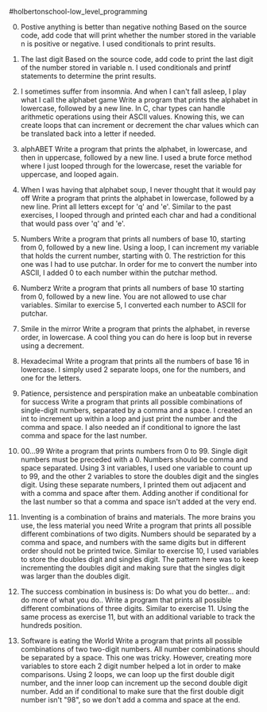 #holbertonschool-low_level_programming

0. Postive anything is better than negative nothing
Based on the source code, add code that will print whether the number stored in the variable n is positive or negative. I used conditionals to print results.

1. The last digit
Based on the source code, add code to print the last digit of the number stored in variable n. I used conditionals and printf statements to determine the print results.

2. I sometimes suffer from insomnia. And when I can't fall asleep, I play what I call the alphabet game
Write a program that prints the alphabet in lowercase, followed by a new line. In C, char types can handle arithmetic operations using their ASCII values. Knowing this, we can create loops that can increment or decrement the char values which can be translated back into a letter if needed.

3. alphABET
Write a program that prints the alphabet, in lowercase, and then in uppercase, followed by a new line. I used a brute force method where I just looped through for the lowercase, reset the variable for uppercase, and looped again.

4. When I was having that alphabet soup, I never thought that it would pay off
Write a program that prints the alphabet in lowercase, followed by a new line. Print all letters except for 'q' and 'e'. Similar to the past exercises, I looped through and printed each char and had a conditional that would pass over 'q' and 'e'.

5. Numbers
Write a program that prints all numbers of base 10, starting from 0, followed by a new line. Using a loop, I can increment my variable that holds the current number, starting with 0. The restriction for this one was I had to use putchar. In order for me to convert the number into ASCII, I added 0 to each number within the putchar method.

6. Numberz
Write a program that prints all numbers of base 10 starting from 0, followed by a new line. You are not allowed to use char variables. Similar to exercise 5, I converted each number to ASCII for putchar.

7. Smile in the mirror
Write a program that prints the alphabet, in reverse order, in lowercase. A cool thing you can do here is loop but in reverse using a decrement.

8. Hexadecimal
Write a program that prints all the numbers of base 16 in lowercase. I simply used 2 separate loops, one for the numbers, and one for the letters.

9. Patience, persistence and perspiration make an unbeatable combination for success
Write a program that prints all possible combinations of single-digit numbers, separated by a comma and a space. I created an int to increment up within a loop and just print the number and the comma and space. I also needed an if conditional to ignore the last comma and space for the last number.

10. 00...99
Write a program that prints numbers from 0 to 99. Single digit numbers must be preceded with a 0. Numbers should be comma and space separated. Using 3 int variables, I used one variable to count up to 99, and the other 2 variables to store the doubles digit and the singles digit. Using these separate numbers, I printed them out adjacent and with a comma and space after them. Adding another if conditional for the last number so that a comma and space isn't added at the very end.

11. Inventing is a combination of brains and materials. The more brains you use, the less material you need
Write a program that prints all possible different combinations of two digits. Numbers should be separated by a comma and space, and numbers with the same digits but in different order should not be printed twice. Similar to exercise 10, I used variables to store the doubles digit and singles digit. The pattern here was to keep incrementing the doubles digit and making sure that the singles digit was larger than the doubles digit.

12. The success combination in business is: Do what you do better... and: do more of what you do..
Write a program that prints all possible different combinations of three digits. Similar to exercise 11. Using the same process as exercise 11, but with an additional variable to track the hundreds position.

13. Software is eating the World
Write a program that prints all possible combinations of two two-digit numbers. All number combinations should be separated by a space. This one was tricky. However, creating more variables to store each 2 digit number helped a lot in order to make comparisons. Using 2 loops, we can loop up the first double digit number, and the inner loop can increment up the second double digit number. Add an if conditional to make sure that the first double digit number isn't "98", so we don't add a comma and space at the end.
